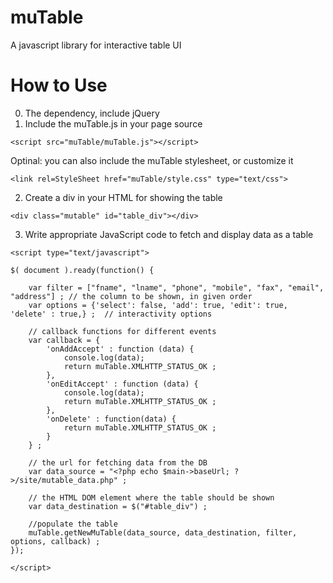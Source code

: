 muTable
=======

A javascript library for interactive table UI


How to Use
==========
0. The dependency, include jQuery
1. Include the muTable.js in your page source
```
<script src="muTable/muTable.js"></script>
```
Optinal: you can also include the muTable stylesheet, or customize it
```
<link rel=StyleSheet href="muTable/style.css" type="text/css">
```

2. Create a div in your HTML for showing the table
```
<div class="mutable" id="table_div"></div>
```

3. Write appropriate JavaScript code to fetch and display data as a table
```
<script type="text/javascript">

$( document ).ready(function() {

	var filter = ["fname", "lname", "phone", "mobile", "fax", "email", "address"] ;	// the column to be shown, in given order
	var options = {'select': false, 'add': true, 'edit': true, 'delete' : true,} ;	// interactivity options

	// callback functions for different events
	var callback = {
		'onAddAccept' : function (data) {
			console.log(data);
			return muTable.XMLHTTP_STATUS_OK ;
		},
		'onEditAccept' : function (data) {
			console.log(data);
			return muTable.XMLHTTP_STATUS_OK ;
		},
		'onDelete' : function(data) {
			return muTable.XMLHTTP_STATUS_OK ;
		}
	} ;

	// the url for fetching data from the DB
	var data_source = "<?php echo $main->baseUrl; ?>/site/mutable_data.php" ;

	// the HTML DOM element where the table should be shown
	var data_destination = $("#table_div") ;

	//populate the table
	muTable.getNewMuTable(data_source, data_destination, filter, options, callback) ;
});

</script>
```